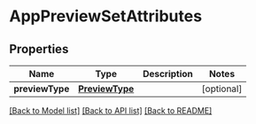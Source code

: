 # AppPreviewSetAttributes

## Properties
Name | Type | Description | Notes
------------ | ------------- | ------------- | -------------
**previewType** | [**PreviewType**](PreviewType.md) |  | [optional] 

[[Back to Model list]](../README.md#documentation-for-models) [[Back to API list]](../README.md#documentation-for-api-endpoints) [[Back to README]](../README.md)


